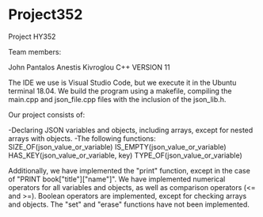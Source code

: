 # Project352
Project HY352

Team members:

John Pantalos
Anestis Kivroglou
C++ VERSION 11

The IDE we use is Visual Studio Code, but we execute it in the Ubuntu terminal 18.04. We build the program using a makefile, compiling the main.cpp and json_file.cpp files with the inclusion of the json_lib.h.

Our project consists of:

-Declaring JSON variables and objects, including arrays, except for nested arrays with objects.
-The following functions:
    SIZE_OF(json_value_or_variable)
    IS_EMPTY(json_value_or_variable)
    HAS_KEY(json_value_or_variable, key)
    TYPE_OF(json_value_or_variable)

Additionally, we have implemented the "print" function, except in the case of "PRINT book["title"]["name"]". We have implemented numerical operators for all variables and objects, as well as comparison operators (<= and >=).
Boolean operators are implemented, except for checking arrays and objects. The "set" and "erase" functions have not been implemented.

